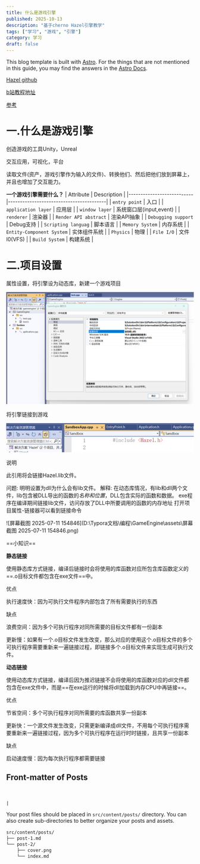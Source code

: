```yaml
---
title: 什么是游戏引擎
published: 2025-10-13
description: "基于cherno Hazel引擎教学"
tags: ["学习", "游戏", "引擎"]
category: 学习
draft: false
---
```



This blog template is built with [Astro](https://astro.build/). For the things that are not mentioned in this guide, you may find the answers in the [Astro Docs](https://docs.astro.build/).

[Hazel github](https://github.com/TheCherno/Hazel)

[b站教程地址](https://www.bilibili.com/video/BV1wtLazEEmC?spm_id_from=333.788.videopod.sections&vd_source=eb85f257702408f4a9f49c4f9d9696c0)

[参考](https://blog.csdn.net/qq_34060370/category_12203331.html)


# 一.什么是游戏引擎


创造游戏的工具Unity，Unreal

交互应用，可视化，平台

读取文件(资产，游戏引擎作为输入的文件)、转换他们、然后把他们放到屏幕上，并且也增加了交互能力。

**一个游戏引擎需要什么？**
| Attribute                 | Description                             |
|---------------------------|-----------------------------------------|
| `entry point`             | 入口                                    |
| `application layer`       | 应用层                                  |
| `window layer`            | 系统窗口层(input,event)                 |
| `renderer`                | 渲染器                                  |
| `Render API abstract`     | 渲染API抽象                             |
| `Debugging support`       | Debug支持                               |
| `Scripting languag`       | 脚本语言                                |
| `Memory System`           | 内存系统                                |
| `Entity-Component System` | 实体组件系统                            |
| `Physics`                 | 物理                                    |
| `File I/O`                | 文件I0(VFS)                             |
| `Build System`            | 构建系统                                |


# 二.项目设置


属性设置，将引擎设为动态库，新建一个游戏项目

![001](../assets/001.png)

将引擎链接到游戏

![002](../assets/002.png)

说明

此引用将会链接Hazel.lib文件。

问题:
明明设置为dll为什么会有lib文件。
解释:
在动态库情况，有lib和dll两个文件，lib包含被DLL导出的函数的*名称和位置*，DLL包含实际的函数和数据。
exe程序在编译期间链接lib文件，访问存放了DLL中所要调用的函数的内存地址
打开项目属性-链接器可以看到链接命令

![屏幕截图 2025-07-11 154846](D:\Typora文档\编程\GameEngine\assets\屏幕截图 2025-07-11 154846.png)

==小知识==

**静态链接**

使用静态库方式链接，编译后链接时会将使用的库函数对应所包含库函数定义的==.o目标文件都包含在exe文件==中。

优点

执行速度快：因为可执行文件程序内部包含了所有需要执行的东西

缺点

浪费空间：因为多个可执行程序对同所需要的目标文件都有一份副本

更新慢：如果有一个.o目标文件发生改变，那么对应的使用这个.o目标文件的多个可执行程序需要重新来一遍链接过程，即链接多个.o目标文件来实现生成可执行文件。

**动态链接**

使用动态库方式链接，编译后因为推迟链接不会将使用的库函数对应的dll文件都包含在exe文件中，而是==在exe运行的时候将dll加载到内存CPU中再链接==。

优点

节省空间：多个可执行程序对同所需要的库函数共享一份副本

更新快：一个源文件发生改变，只需更新编译成dll文件，不用每个可执行程序需要重新来一遍链接过程，因为多个可执行程序在运行时时链接，且共享一份副本

缺点

启动速度慢：因为每次执行程序都需要链接




## Front-matter of Posts

```yaml

```




                                                                                                                                                |


Your post files should be placed in `src/content/posts/` directory. You can also create sub-directories to better organize your posts and assets.

```
src/content/posts/
├── post-1.md
└── post-2/
    ├── cover.png
    └── index.md
```
